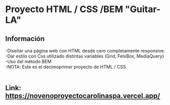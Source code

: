 # Proyecto HTML / CSS /BEM "Guitar-LA"


## Información

-Diseñar una página web con HTML desde cero  completamente responsive. <br>
-Dar estilo con Css utilizado distintas variables (Grid, FelxBox, MediaQuery)<br>
-Uso del método BEM<br>
-NOTA: Este es el decimoprimer proyecto de HTML / CSS
<br><br>



## Link:  https://novenoproyectocarolinaspa.vercel.app/